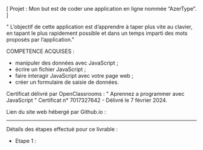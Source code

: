 [ Projet : Mon but est de coder une application en ligne nommée “AzerType”. ]

" L’objectif de cette application est d’apprendre à taper plus vite au clavier,
en tapant le plus rapidement possible et dans un temps imparti des mots proposés par l’application." 

COMPETENCE ACQUISES : 
- manipuler des données avec JavaScript ;
- écrire un fichier JavaScript ;
- faire interagir JavaScript avec votre page web ;
- créer un formulaire de saisie de données.

Certificat délivré par OpenClassrooms : " Aprennez a programmer avec JavaScript " Certificat n° 7017327642 - Délivré le 7 février 2024.

Lien du site web hébergé par Github.io : 
_____________
Détails des étapes effectué pour ce livrable :
- Etape 1 : 


